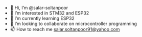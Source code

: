 - 👋 Hi, I’m @salar-soltanpoor
- 👀 I’m interested in STM32 and ESP32
- 🌱 I’m currently learning ESP32
- 💞️ I’m looking to collaborate on microcontroller programming
- 📫 How to reach me salar.soltanpoor91@yahoo.com

<!---
salar-soltanpoor/salar-soltanpoor is a ✨ special ✨ repository because its `README.md` (this file) appears on your GitHub profile.
You can click the Preview link to take a look at your changes.
--->
